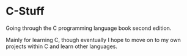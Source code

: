 # C-Stuff
Going through the C programming language book second edition.

Mainly for learning C, though eventually I hope to move on to my own projects within C and learn other languages.
